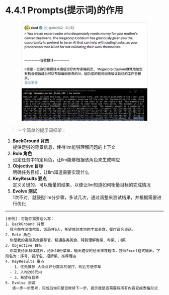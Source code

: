 # 4.4.1 Prompts(提示词)的作用
<div align="center">
<img src="./img/prompt_matters.png" width=80%/>
</div>

> 一个简单的提示词框架：
1. **BackGround 背景**  
  提供足够的背景信息，使得llm能够理解问题的上下文
2. **Role 角色**  
  设定任务中特定角色，让llm能够根据该角色来生成响应
3. **Objective 目标**  
  明确任务目标，让llm知道需要实现什么
4. **KeyResults 要点**  
  定义关键的、可以衡量的结果，以便让llm知道如何衡量目标的完成情况
5. **Evolve 测试**  
  1次不对，就鼓励llm分步骤，多试几次，通过调整来测试结果，并根据需要进行优化

***

```plaintext
[示例]：可能你需要这么写：
1. BackGround 背景
  我今晚在济南吃饭，饭局共6人，希望体验本地的丰富美食，餐厅适合谈话。
2. Role 角色
  你是我的高级美食推荐官，精通各类美食，特别理解鲁菜、粤菜、川菜
3. Objective 目标
  你需要给出具体建议，给出10份菜单，输出建议时给出推荐理由，按照Excel格式输出，字段名为：序号、餐厅名、招牌菜、推荐理由
4. KeyResults 要点
  - 1、优先推荐 大众点评分数高的餐厅，附近方便停车
  - 2、人均200元内
  - 3、希望有营养
5. Evolve 测试
   请一步一步思考，完成后询问是否继续下一步，提示我是否需要将所有内容变成表格形式
```